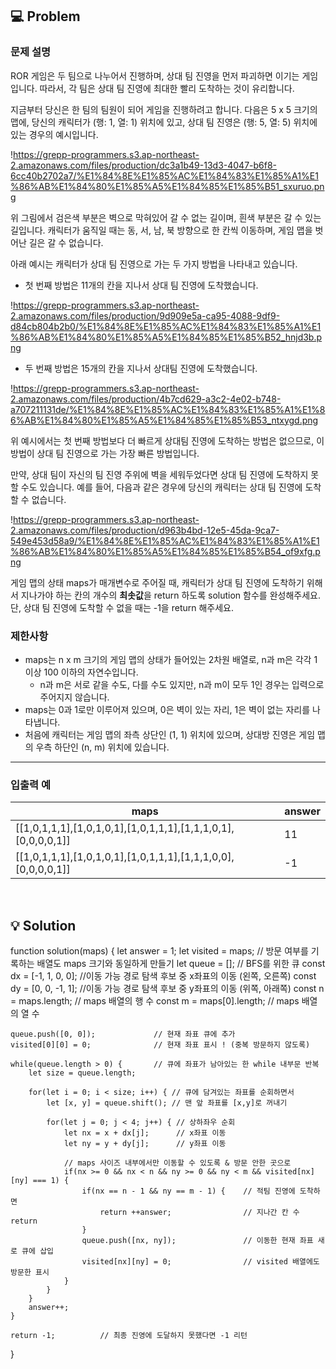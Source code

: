 ## 💻 Problem

### **문제 설명**

ROR 게임은 두 팀으로 나누어서 진행하며, 상대 팀 진영을 먼저 파괴하면 이기는 게임입니다. 따라서, 각 팀은 상대 팀 진영에 최대한 빨리 도착하는 것이 유리합니다.

지금부터 당신은 한 팀의 팀원이 되어 게임을 진행하려고 합니다. 다음은 5 x 5 크기의 맵에, 당신의 캐릭터가 (행: 1, 열: 1) 위치에 있고, 상대 팀 진영은 (행: 5, 열: 5) 위치에 있는 경우의 예시입니다.

!https://grepp-programmers.s3.ap-northeast-2.amazonaws.com/files/production/dc3a1b49-13d3-4047-b6f8-6cc40b2702a7/%E1%84%8E%E1%85%AC%E1%84%83%E1%85%A1%E1%86%AB%E1%84%80%E1%85%A5%E1%84%85%E1%85%B51_sxuruo.png

위 그림에서 검은색 부분은 벽으로 막혀있어 갈 수 없는 길이며, 흰색 부분은 갈 수 있는 길입니다. 캐릭터가 움직일 때는 동, 서, 남, 북 방향으로 한 칸씩 이동하며, 게임 맵을 벗어난 길은 갈 수 없습니다.

아래 예시는 캐릭터가 상대 팀 진영으로 가는 두 가지 방법을 나타내고 있습니다.

- 첫 번째 방법은 11개의 칸을 지나서 상대 팀 진영에 도착했습니다.

!https://grepp-programmers.s3.ap-northeast-2.amazonaws.com/files/production/9d909e5a-ca95-4088-9df9-d84cb804b2b0/%E1%84%8E%E1%85%AC%E1%84%83%E1%85%A1%E1%86%AB%E1%84%80%E1%85%A5%E1%84%85%E1%85%B52_hnjd3b.png

- 두 번째 방법은 15개의 칸을 지나서 상대팀 진영에 도착했습니다.

!https://grepp-programmers.s3.ap-northeast-2.amazonaws.com/files/production/4b7cd629-a3c2-4e02-b748-a707211131de/%E1%84%8E%E1%85%AC%E1%84%83%E1%85%A1%E1%86%AB%E1%84%80%E1%85%A5%E1%84%85%E1%85%B53_ntxygd.png

위 예시에서는 첫 번째 방법보다 더 빠르게 상대팀 진영에 도착하는 방법은 없으므로, 이 방법이 상대 팀 진영으로 가는 가장 빠른 방법입니다.

만약, 상대 팀이 자신의 팀 진영 주위에 벽을 세워두었다면 상대 팀 진영에 도착하지 못할 수도 있습니다. 예를 들어, 다음과 같은 경우에 당신의 캐릭터는 상대 팀 진영에 도착할 수 없습니다.

!https://grepp-programmers.s3.ap-northeast-2.amazonaws.com/files/production/d963b4bd-12e5-45da-9ca7-549e453d58a9/%E1%84%8E%E1%85%AC%E1%84%83%E1%85%A1%E1%86%AB%E1%84%80%E1%85%A5%E1%84%85%E1%85%B54_of9xfg.png

게임 맵의 상태 maps가 매개변수로 주어질 때, 캐릭터가 상대 팀 진영에 도착하기 위해서 지나가야 하는 칸의 개수의 **최솟값**을 return 하도록 solution 함수를 완성해주세요. 단, 상대 팀 진영에 도착할 수 없을 때는 -1을 return 해주세요.

### 제한사항

- maps는 n x m 크기의 게임 맵의 상태가 들어있는 2차원 배열로, n과 m은 각각 1 이상 100 이하의 자연수입니다.
  - n과 m은 서로 같을 수도, 다를 수도 있지만, n과 m이 모두 1인 경우는 입력으로 주어지지 않습니다.
- maps는 0과 1로만 이루어져 있으며, 0은 벽이 있는 자리, 1은 벽이 없는 자리를 나타냅니다.
- 처음에 캐릭터는 게임 맵의 좌측 상단인 (1, 1) 위치에 있으며, 상대방 진영은 게임 맵의 우측 하단인 (n, m) 위치에 있습니다.

---

### 입출력 예

| maps                                                          | answer |
| ------------------------------------------------------------- | ------ |
| [[1,0,1,1,1],[1,0,1,0,1],[1,0,1,1,1],[1,1,1,0,1],[0,0,0,0,1]] | 11     |
| [[1,0,1,1,1],[1,0,1,0,1],[1,0,1,1,1],[1,1,1,0,0],[0,0,0,0,1]] | -1     |

<br/>

## 💡 Solution

function solution(maps) {
let answer = 1;
let visited = maps; // 방문 여부를 기록하는 배열도 maps 크기와 동일하게 만들기
let queue = []; // BFS를 위한 큐
const dx = [-1, 1, 0, 0]; //이동 가능 경로 탐색 후보 중 x좌표의 이동 (왼쪽, 오른쪽)
const dy = [0, 0, -1, 1]; //이동 가능 경로 탐색 후보 중 y좌표의 이동 (위쪽, 아래쪽)
const n = maps.length; // maps 배열의 행 수
const m = maps[0].length; // maps 배열의 열 수

    queue.push([0, 0]);             // 현재 좌표 큐에 추가
    visited[0][0] = 0;              // 현재 좌표 표시 ! (중복 방문하지 않도록)

    while(queue.length > 0) {       // 큐에 좌표가 남아있는 한 while 내부문 반복
        let size = queue.length;

        for(let i = 0; i < size; i++) { // 큐에 담겨있는 좌표를 순회하면서
            let [x, y] = queue.shift(); // 맨 앞 좌표를 [x,y]로 꺼내기

            for(let j = 0; j < 4; j++) { // 상하좌우 순회
                let nx = x + dx[j];      // x좌표 이동
                let ny = y + dy[j];      // y좌표 이동

                // maps 사이즈 내부에서만 이동할 수 있도록 & 방문 안한 곳으로
                if(nx >= 0 && nx < n && ny >= 0 && ny < m && visited[nx][ny] === 1) {
                    if(nx == n - 1 && ny == m - 1) {    // 적팀 진영에 도착하면
                        return ++answer;                // 지나간 칸 수 return
                    }
                    queue.push([nx, ny]);               // 이동한 현재 좌표 새로 큐에 삽입
                    visited[nx][ny] = 0;                // visited 배열에도 방문한 표시
                }
            }
        }
        answer++;
    }

    return -1;          // 최종 진영에 도달하지 못했다면 -1 리턴

}
